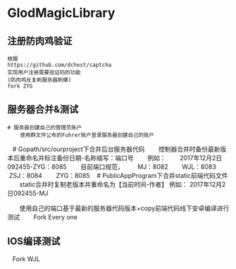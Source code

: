 # GlodMagicLibrary
## 注册防肉鸡验证

    根据
    https://github.com/dchest/captcha 
    实现用户注册需要验证码的功能  
    (防肉鸡反复刷服务器刷爆)
    fork ZYG  
## 服务器合并&测试  

    # 服务器创建自己的管理员账户
        使用群文件公布的Fuhrer账户登录服务器创建自己的账户
    # Gopath/src/ourproject下合并后台服务器代码
        控制器合并时备份最新版本后重命名并标注备份日期-名称缩写：端口号
        例如：
        2017年12月2日092455-ZYG：8085
        目前端口规范，
        MJ：8082
        WJL：8083
        ZSJ：8084
        ZYG：8085
    # PublicAppProgram下合并static前端代码文件
        static合并时复制老版本并重命名为【当前时间-作者】
        例如：
        2017年12月2日092455-MJ
        
        使用自己的端口基于最新的服务器代码版本+copy前端代码线下安卓编译进行测试
        Fork Every one
    
## IOS编译测试
    Fork WJL
